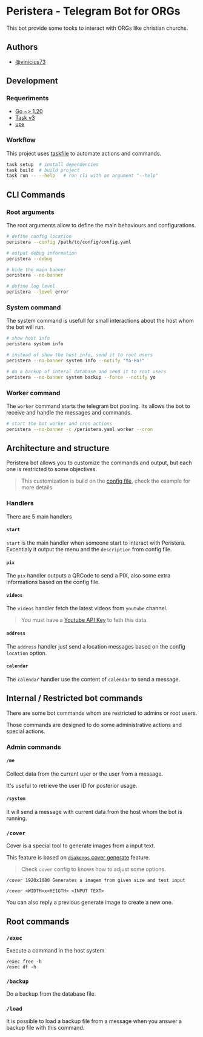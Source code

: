 # Peristera - Telegram Bot for ORGs

This bot provide some tooks to interact with ORGs like christian churchs.

## Authors

- [@vinicius73](https://www.github.com/vinicius73)

## Development

### Requeriments

- [Go ~> 1.20](https://go.dev/dl/)
- [Task v3](https://taskfile.dev/)
- [upx](https://upx.github.io/)

### Workflow

This project uses [taskfile](https://taskfile.dev/) to automate actions and commands.

```sh
task setup  # install dependencies
task build  # build project
task run -- --help   # run cli with an argument "--help"
```

## CLI Commands

### Root arguments

The root arguments allow to define the main behaviours and configurations.

```sh
# define config location
peristera --config /path/to/config/config.yaml

# output debug information
peristera --debug

# hide the main banner
peristera --no-banner

# define log level
peristera --level error
```

### System command

The system command is usefull for small interactions about the host whom the bot will run.

```sh
# show host info
peristera system info

# instead of show the host info, send it to root users
peristera --no-banner system info --notify "Ya-Ha!"

# do a backup of interal database and send it to root users
peristera --no-banner system backup --force --notify yo
```

### Worker command

The `worker` command starts the telegram bot pooling. Its allows the bot to receive and handle the messages and commands.

```sh
# start the bot worker and cron actions
peristera --no-banner -c /peristera.yaml worker --cron
```

## Architecture and structure

Peristera bot allows you to customize the commands and output, but each one is restricted to some objectives.

> This customization is build on the [config file](./peristera.example.yml), check the example for more details.

### Handlers

There are 5 main handlers

#### `start`

`start` is the main handler when someone start to interact with Peristera. Excentialy it output the menu and the `description` from config file.

#### `pix`

The `pix` handler outputs a QRCode to send a PIX, also some extra informations based on the config file.

#### `videos`

The `videos` handler fetch the latest videos from `youtube` channel.

> You must have a [Youtube API Key](https://developers.google.com/youtube/registering_an_application) to feth this data.

#### `address`

The `address` handler just send a location messages based on the config `location` option.

#### `calendar`

The `calendar` handler use the content of `calendar` to send a message.

## Internal / Restricted bot commands

There are some bot commands whom are restricted to admins or root users.

Those commands are designed to do some administrative actions and special actions.

### Admin commands

#### `/me`

Collect data from the current user or the user from a message.

It's useful to retrieve the user ID for posterior usage.

#### `/system`

It will send a message with current data from the host whom the bot is running.

### `/cover`

Cover is a special tool to generate images from a input text.

This feature is based on [`diakonos` cover generate](https://github.com/comunidade-shallom/diakonos#diakonos-cover) feature.

> Check `cover` config to knows how to adjust some options.

```
/cover 1920x1080 Generates a imagem from given size and text input
```

```
/cover <WIDTH>x<HEIGTH> <INPUT TEXT>
```

You can also reply a previous generate image to create a new one.

## Root commands

### `/exec`

Execute a command in the host system

```
/exec free -h
/exec df -h
```

### `/backup`

Do a backup from the database file.

### `/load`

It is possible to load a backup file from a message when you answer a backup file with this command.
